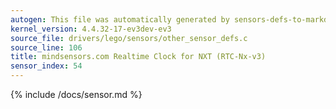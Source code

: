 ```yaml
---
autogen: This file was automatically generated by sensors-defs-to-markdown.py
kernel_version: 4.4.32-17-ev3dev-ev3
source_file: drivers/lego/sensors/other_sensor_defs.c
source_line: 106
title: mindsensors.com Realtime Clock for NXT (RTC-Nx-v3)
sensor_index: 54
---
```


{% include /docs/sensor.md %}
